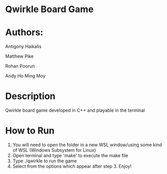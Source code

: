 # Qwirkle Board Game

# Authors:
Antigony Haikalis

Matthew Pike

Rohan Poorun

Andy Ho Ming Moy

# Description
Qwirkle board game developed in C++ and playable in the terminal

# How to Run
1. You will need to open the folder in a new WSL window/using some kind of WSL (Windows Subsystem for Linux)
2. Open terminal and type 'make' to execute the make file
3. Type ./qwirkle to run the game
4. Select from the options which appear after step 3. Enjoy!
